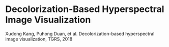# Decolorization-Based Hyperspectral Image Visualization
Xudong Kang, Puhong Duan, et al. Decolorization-based hyperspectral image visualization, TGRS, 2018

